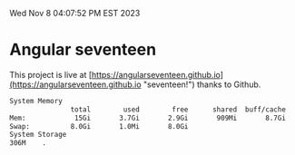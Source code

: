 Wed Nov  8 04:07:52 PM EST 2023

# Angular seventeen


This project is live at [https://angularseventeen.github.io](https://angularseventeen.github.io "seventeen!") thanks to Github.

```bash
System Memory
               total        used        free      shared  buff/cache   available
Mem:            15Gi       3.7Gi       2.9Gi       909Mi       8.7Gi        10Gi
Swap:          8.0Gi       1.0Mi       8.0Gi
System Storage
306M	.
```
